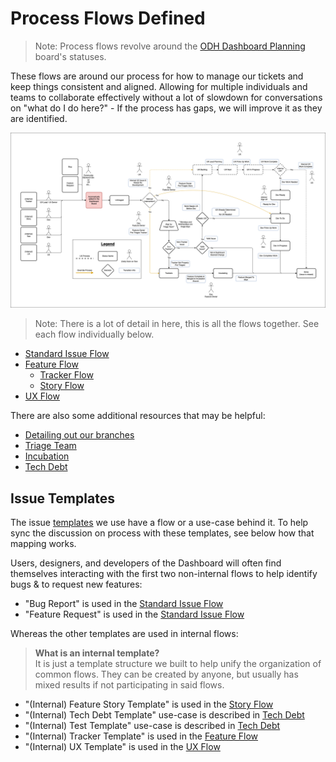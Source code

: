 [Detailing out our branches]: branches.md
[Triage Team]: triage.md
[incubation]: incubation.md
[Standard Issue Flow]: flow-standard.md
[Feature Flow]: flow-feature.md
[Tracker Flow]: flow-feature.md#tracker-flow
[Story Flow]: flow-feature.md#story-flow
[Tech Debt]: tech-debt.md
[UX Flow]: flow-ux.md
[templates]: https://github.com/opendatahub-io/odh-dashboard/issues/new/choose
[ODH Dashboard Planning]: https://github.com/orgs/opendatahub-io/projects/24

# Process Flows Defined

> Note: Process flows revolve around the [ODH Dashboard Planning] board's statuses.

These flows are around our process for how to manage our tickets and keep things consistent and aligned. Allowing for multiple individuals and teams to collaborate effectively without a lot of slowdown for conversations on "what do I do here?" - If the process has gaps, we will improve it as they are identified.

![fullFlow.png](meta%2FfullFlow.png)

> Note: There is a lot of detail in here, this is all the flows together. See each flow individually below.

- [Standard Issue Flow]
- [Feature Flow]
  - [Tracker Flow]
  - [Story Flow]
- [UX Flow]

There are also some additional resources that may be helpful:

- [Detailing out our branches]
- [Triage Team]
- [Incubation]
- [Tech Debt]

## Issue Templates

The issue [templates] we use have a flow or a use-case behind it. To help sync the discussion on process with these templates, see below how that mapping works.

Users, designers, and developers of the Dashboard will often find themselves interacting with the first two non-internal flows to help identify bugs & to request new features:

- "Bug Report" is used in the [Standard Issue Flow]
- "Feature Request" is used in the [Standard Issue Flow]

Whereas the other templates are used in internal flows:

> **What is an internal template?**<br />
> It is just a template structure we built to help unify the organization of common flows. They can be created by anyone, but usually has mixed results if not participating in said flows.

- "(Internal) Feature Story Template" is used in the [Story Flow]
- "(Internal) Tech Debt Template" use-case is described in [Tech Debt]
- "(Internal) Test Template" use-case is described in [Tech Debt]
- "(Internal) Tracker Template" is used in the [Feature Flow]
- "(Internal) UX Template" is used in the [UX Flow]
